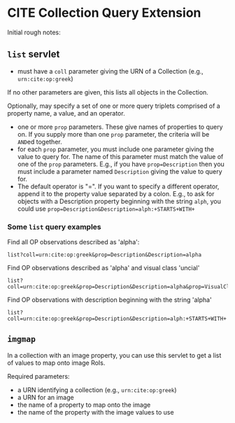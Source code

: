 # CITE Collection Query Extension #

Initial rough notes:

## `list` servlet ##

- must have a `coll` parameter giving the URN of a Collection (e.g., `urn:cite:op:greek`)

If no other parameters are given, this lists all objects in the Collection.

Optionally, may specify a set of one or more query triplets comprised of a property name, a value, and an operator.

- one or more `prop` parameters. These give names of properties to query on.  If you supply more than one `prop` parameter, the criteria will be `AND`ed together.
- for each `prop` parameter, you must include one parameter giving the value to query for.  The name of this parameter must match the value of one of the  `prop` parameters.  E.g., if you have `prop=Description` then you must include a parameter named `Description` giving the value to query for.
- The default operator is "=".  If you want to specify a different operator, append it to the property value separated by a colon.  E.g., to ask for objects with a Description property beginning with the string `alph`, you could use `prop=Description&Description=alph:+STARTS+WITH+`


### Some `list` query examples ###

Find all OP observations described as 'alpha':  

    list?coll=urn:cite:op:greek&prop=Description&Description=alpha

Find OP observations described as 'alpha' and visual class 'uncial'

    list?coll=urn:cite:op:greek&prop=Description&Description=alpha&prop=VisualClass&VisualClass=uncial


Find OP observations with description beginning with the string 'alpha'

    list?coll=urn:cite:op:greek&prop=Description&Description=alph:+STARTS+WITH+


## `imgmap` ##

In a collection with an image property, you can use this servlet to get a list of values to map onto image RoIs.

Required parameters:

- a URN identifying a collection  (e.g., `urn:cite:op:greek`)
- a URN for an image
- the name of a property to map onto the image
- the name of the property with the image values to use





